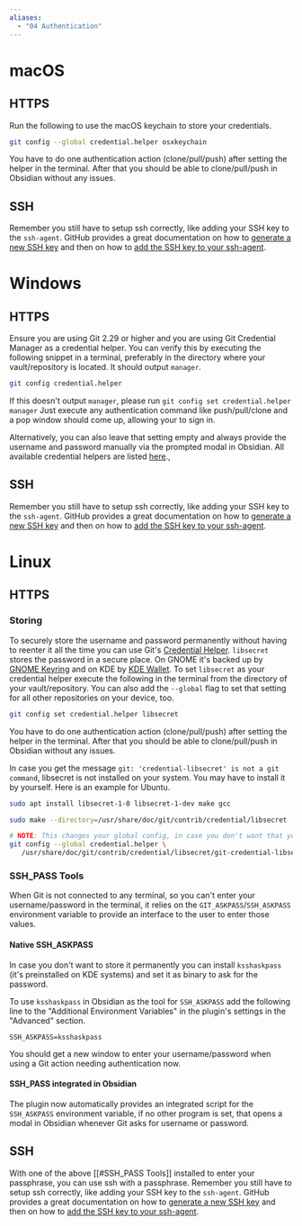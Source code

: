 ```yaml
---
aliases:
  - "04 Authentication"
---
```

# macOS

## HTTPS

Run the following to use the macOS keychain to store your credentials.

```bash
git config --global credential.helper osxkeychain
```

You have to do one authentication action (clone/pull/push) after setting the helper in the terminal. After that you should be able to clone/pull/push in Obsidian without any issues.

## SSH

Remember you still have to setup ssh correctly, like adding your SSH key to the `ssh-agent`. GitHub provides a great documentation on how to [generate a new SSH key](https://docs.github.com/en/authentication/connecting-to-github-with-ssh/generating-a-new-ssh-key-and-adding-it-to-the-ssh-agent?platform=mac#generating-a-new-ssh-key) and then on how to [add the SSH key to your ssh-agent](https://docs.github.com/en/authentication/connecting-to-github-with-ssh/generating-a-new-ssh-key-and-adding-it-to-the-ssh-agent?platform=mac#adding-your-ssh-key-to-the-ssh-agent).

# Windows

## HTTPS

Ensure you are using Git 2.29 or higher and you are using Git Credential Manager as a credential helper. 
You can verify this by executing the following snippet in a terminal, preferably in the directory where your vault/repository is located. It should output `manager`.

```bash
git config credential.helper
```

If this doesn't output `manager`, please run `git config set credential.helper manager`
Just execute any authentication command like push/pull/clone and a pop window should come up, allowing your to sign in.

Alternatively, you can also leave that setting empty and always provide the username and password manually via the prompted modal in Obsidian. All available credential helpers are listed [here](https://git-scm.com/doc/credential-helpers).,

## SSH
Remember you still have to setup ssh correctly, like adding your SSH key to the `ssh-agent`. GitHub provides a great documentation on how to [generate a new SSH key](https://docs.github.com/en/authentication/connecting-to-github-with-ssh/generating-a-new-ssh-key-and-adding-it-to-the-ssh-agent?platform=windows#generating-a-new-ssh-key) and then on how to [add the SSH key to your ssh-agent](https://docs.github.com/en/authentication/connecting-to-github-with-ssh/generating-a-new-ssh-key-and-adding-it-to-the-ssh-agent?platform=windows#adding-your-ssh-key-to-the-ssh-agent).

# Linux

## HTTPS

### Storing

To securely store the username and password permanently without having to reenter it all the time you can use Git's [Credential Helper](https://git-scm.com/book/en/v2/Git-Tools-Credential-Storage). `libsecret` stores the password in a secure place. On GNOME it's backed up by [GNOME Keyring](https://wiki.gnome.org/Projects/GnomeKeyring/) and on KDE by [KDE Wallet](https://wiki.archlinux.org/title/KDE_Wallet).
To set `libsecret` as your credential helper execute the following in the terminal from the directory of your vault/repository. You can also add the `--global` flag to set that setting for all other repositories on your device, too.

```bash
git config set credential.helper libsecret
```

You have to do one authentication action (clone/pull/push) after setting the helper in the terminal. After that you should be able to clone/pull/push in Obsidian without any issues.

In case you get the message `git: 'credential-libsecret' is not a git command`, libsecret is not installed on your system. You may have to install it by yourself.
Here is an example for Ubuntu.

```bash
sudo apt install libsecret-1-0 libsecret-1-dev make gcc

sudo make --directory=/usr/share/doc/git/contrib/credential/libsecret

# NOTE: This changes your global config, in case you don't want that you can omit the `--global` and execute it in your existing git repository.
git config --global credential.helper \
   /usr/share/doc/git/contrib/credential/libsecret/git-credential-libsecret

```

### SSH_PASS Tools
When Git is not connected to any terminal, so  you can't enter your username/password in the terminal, it relies on the `GIT_ASKPASS`/`SSH_ASKPASS` environment variable to provide an interface to the user to enter those values.

#### Native SSH_ASKPASS
In case you don't want to store it permanently you can install `ksshaskpass` (it's preinstalled on KDE systems) and set it as binary to ask for the password.

To use `ksshaskpass` in Obsidian as the tool for `SSH_ASKPASS` add the following line to the "Additional Environment Variables" in the plugin's settings in the "Advanced" section.

```
SSH_ASKPASS=ksshaskpass
```

You should get a new window to enter your username/password when using a Git action needing authentication now.

#### SSH_PASS integrated in Obsidian
The plugin now automatically provides an integrated script for the `SSH_ASKPASS` environment variable, if no other program is set, that opens a modal in Obsidian whenever Git asks for username or password.

## SSH
With one of the above [[#SSH_PASS Tools]]  installed to enter your passphrase, you can use ssh with a passphrase. Remember you still have to setup ssh correctly, like adding your SSH key to the `ssh-agent`. GitHub provides a great documentation on how to [generate a new SSH key](https://docs.github.com/en/authentication/connecting-to-github-with-ssh/generating-a-new-ssh-key-and-adding-it-to-the-ssh-agent?platform=linux#generating-a-new-ssh-key) and then on how to [add the SSH key to your ssh-agent](https://docs.github.com/en/authentication/connecting-to-github-with-ssh/generating-a-new-ssh-key-and-adding-it-to-the-ssh-agent?platform=linuxu#adding-your-ssh-key-to-the-ssh-agent).
